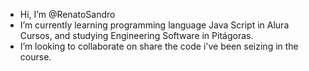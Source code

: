 -  Hi, I’m @RenatoSandro
-  I’m currently learning programming language Java Script in Alura Cursos, and studying Engineering Software in Pitágoras. 
-  I’m looking to collaborate on share the code i've been seizing in the course. 

